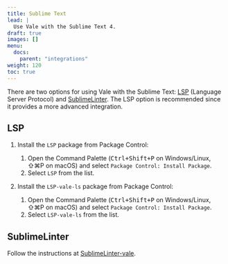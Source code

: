 ```yaml
---
title: Sublime Text
lead: |
  Use Vale with the Sublime Text 4.
draft: true
images: []
menu:
  docs:
    parent: "integrations"
weight: 120
toc: true
---
```


There are two options for using Vale with the Sublime Text: [LSP][1]
(Language Server Protocol) and [SublimeLinter][2]. The LSP option is
recommended since it provides a more advanced integration.

## LSP

1. Install the `LSP` package from Package Control:

   1. Open the Command Palette (<kbd>Ctrl+Shift+P</kbd> on Windows/Linux,
      ⇧⌘P on macOS) and select `Package Control: Install Package`.
   2. Select `LSP` from the list.

2. Install the `LSP-vale-ls` package from Package Control:

    1. Open the Command Palette (<kbd>Ctrl+Shift+P</kbd> on Windows/Linux,
        ⇧⌘P on macOS) and select `Package Control: Install Package`.
    2. Select `LSP-vale-ls` from the list.


## SublimeLinter

Follow the instructions at [SublimeLinter-vale][2].

[1]: https://lsp.sublimetext.io/
[2]: https://packagecontrol.io/packages/SublimeLinter-vale
